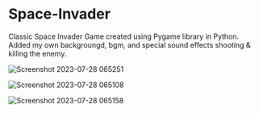 # Space-Invader

Classic Space Invader Game created using Pygame library in Python. Added my own backgroungd, bgm, and special sound effects shooting &
killing the enemy.

![Screenshot 2023-07-28 065251](https://github.com/msh6/Space-Invader/assets/89748866/1487efb7-e07c-484e-b684-26e78ffb3d4a)


![Screenshot 2023-07-28 065108](https://github.com/msh6/Space-Invader/assets/89748866/4a98c883-911f-4255-92ef-3a4ec40c0147)


![Screenshot 2023-07-28 065158](https://github.com/msh6/Space-Invader/assets/89748866/8cbcc1f5-d7a4-42bf-ba9f-248c1f36be4b)

